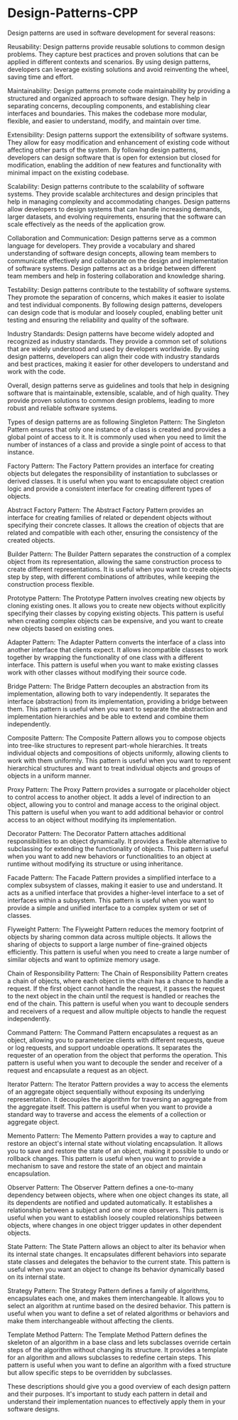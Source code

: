 # Design-Patterns-CPP
Design patterns are used in software development for several reasons:

Reusability: Design patterns provide reusable solutions to common design problems. They capture best practices and proven solutions that can be applied in different contexts and scenarios. By using design patterns, developers can leverage existing solutions and avoid reinventing the wheel, saving time and effort.

Maintainability: Design patterns promote code maintainability by providing a structured and organized approach to software design. They help in separating concerns, decoupling components, and establishing clear interfaces and boundaries. This makes the codebase more modular, flexible, and easier to understand, modify, and maintain over time.

Extensibility: Design patterns support the extensibility of software systems. They allow for easy modification and enhancement of existing code without affecting other parts of the system. By following design patterns, developers can design software that is open for extension but closed for modification, enabling the addition of new features and functionality with minimal impact on the existing codebase.

Scalability: Design patterns contribute to the scalability of software systems. They provide scalable architectures and design principles that help in managing complexity and accommodating changes. Design patterns allow developers to design systems that can handle increasing demands, larger datasets, and evolving requirements, ensuring that the software can scale effectively as the needs of the application grow.

Collaboration and Communication: Design patterns serve as a common language for developers. They provide a vocabulary and shared understanding of software design concepts, allowing team members to communicate effectively and collaborate on the design and implementation of software systems. Design patterns act as a bridge between different team members and help in fostering collaboration and knowledge sharing.

Testability: Design patterns contribute to the testability of software systems. They promote the separation of concerns, which makes it easier to isolate and test individual components. By following design patterns, developers can design code that is modular and loosely coupled, enabling better unit testing and ensuring the reliability and quality of the software.

Industry Standards: Design patterns have become widely adopted and recognized as industry standards. They provide a common set of solutions that are widely understood and used by developers worldwide. By using design patterns, developers can align their code with industry standards and best practices, making it easier for other developers to understand and work with the code.

Overall, design patterns serve as guidelines and tools that help in designing software that is maintainable, extensible, scalable, and of high quality. They provide proven solutions to common design problems, leading to more robust and reliable software systems.

Types of design patterns are as following
Singleton Pattern:
The Singleton Pattern ensures that only one instance of a class is created and provides a global point of access to it. It is commonly used when you need to limit the number of instances of a class and provide a single point of access to that instance.

Factory Pattern:
The Factory Pattern provides an interface for creating objects but delegates the responsibility of instantiation to subclasses or derived classes. It is useful when you want to encapsulate object creation logic and provide a consistent interface for creating different types of objects.

Abstract Factory Pattern:
The Abstract Factory Pattern provides an interface for creating families of related or dependent objects without specifying their concrete classes. It allows the creation of objects that are related and compatible with each other, ensuring the consistency of the created objects.

Builder Pattern:
The Builder Pattern separates the construction of a complex object from its representation, allowing the same construction process to create different representations. It is useful when you want to create objects step by step, with different combinations of attributes, while keeping the construction process flexible.

Prototype Pattern:
The Prototype Pattern involves creating new objects by cloning existing ones. It allows you to create new objects without explicitly specifying their classes by copying existing objects. This pattern is useful when creating complex objects can be expensive, and you want to create new objects based on existing ones.

Adapter Pattern:
The Adapter Pattern converts the interface of a class into another interface that clients expect. It allows incompatible classes to work together by wrapping the functionality of one class with a different interface. This pattern is useful when you want to make existing classes work with other classes without modifying their source code.

Bridge Pattern:
The Bridge Pattern decouples an abstraction from its implementation, allowing both to vary independently. It separates the interface (abstraction) from its implementation, providing a bridge between them. This pattern is useful when you want to separate the abstraction and implementation hierarchies and be able to extend and combine them independently.

Composite Pattern:
The Composite Pattern allows you to compose objects into tree-like structures to represent part-whole hierarchies. It treats individual objects and compositions of objects uniformly, allowing clients to work with them uniformly. This pattern is useful when you want to represent hierarchical structures and want to treat individual objects and groups of objects in a uniform manner.

Proxy Pattern:
The Proxy Pattern provides a surrogate or placeholder object to control access to another object. It adds a level of indirection to an object, allowing you to control and manage access to the original object. This pattern is useful when you want to add additional behavior or control access to an object without modifying its implementation.

Decorator Pattern:
The Decorator Pattern attaches additional responsibilities to an object dynamically. It provides a flexible alternative to subclassing for extending the functionality of objects. This pattern is useful when you want to add new behaviors or functionalities to an object at runtime without modifying its structure or using inheritance.

Facade Pattern:
The Facade Pattern provides a simplified interface to a complex subsystem of classes, making it easier to use and understand. It acts as a unified interface that provides a higher-level interface to a set of interfaces within a subsystem. This pattern is useful when you want to provide a simple and unified interface to a complex system or set of classes.

Flyweight Pattern:
The Flyweight Pattern reduces the memory footprint of objects by sharing common data across multiple objects. It allows the sharing of objects to support a large number of fine-grained objects efficiently. This pattern is useful when you need to create a large number of similar objects and want to optimize memory usage.

Chain of Responsibility Pattern:
The Chain of Responsibility Pattern creates a chain of objects, where each object in the chain has a chance to handle a request. If the first object cannot handle the request, it passes the request to the next object in the chain until the request is handled or reaches the end of the chain. This pattern is useful when you want to decouple senders and receivers of a request and allow multiple objects to handle the request independently.

Command Pattern:
The Command Pattern encapsulates a request as an object, allowing you to parameterize clients with different requests, queue or log requests, and support undoable operations. It separates the requester of an operation from the object that performs the operation. This pattern is useful when you want to decouple the sender and receiver of a request and encapsulate a request as an object.

Iterator Pattern:
The Iterator Pattern provides a way to access the elements of an aggregate object sequentially without exposing its underlying representation. It decouples the algorithm for traversing an aggregate from the aggregate itself. This pattern is useful when you want to provide a standard way to traverse and access the elements of a collection or aggregate object.

Memento Pattern:
The Memento Pattern provides a way to capture and restore an object's internal state without violating encapsulation. It allows you to save and restore the state of an object, making it possible to undo or rollback changes. This pattern is useful when you want to provide a mechanism to save and restore the state of an object and maintain encapsulation.

Observer Pattern:
The Observer Pattern defines a one-to-many dependency between objects, where when one object changes its state, all its dependents are notified and updated automatically. It establishes a relationship between a subject and one or more observers. This pattern is useful when you want to establish loosely coupled relationships between objects, where changes in one object trigger updates in other dependent objects.

State Pattern:
The State Pattern allows an object to alter its behavior when its internal state changes. It encapsulates different behaviors into separate state classes and delegates the behavior to the current state. This pattern is useful when you want an object to change its behavior dynamically based on its internal state.

Strategy Pattern:
The Strategy Pattern defines a family of algorithms, encapsulates each one, and makes them interchangeable. It allows you to select an algorithm at runtime based on the desired behavior. This pattern is useful when you want to define a set of related algorithms or behaviors and make them interchangeable without affecting the clients.

Template Method Pattern:
The Template Method Pattern defines the skeleton of an algorithm in a base class and lets subclasses override certain steps of the algorithm without changing its structure. It provides a template for an algorithm and allows subclasses to redefine certain steps. This pattern is useful when you want to define an algorithm with a fixed structure but allow specific steps to be overridden by subclasses.

These descriptions should give you a good overview of each design pattern and their purposes. It's important to study each pattern in detail and understand their implementation nuances to effectively apply them in your software designs.
